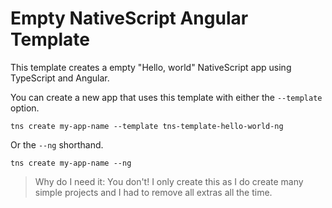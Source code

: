 # Empty NativeScript Angular Template

This template creates a empty "Hello, world" NativeScript app using TypeScript and Angular.

You can create a new app that uses this template with either the `--template` option.

```
tns create my-app-name --template tns-template-hello-world-ng
```

Or the `--ng` shorthand.

```
tns create my-app-name --ng
```

> Why do I need it: You don't! I only create this as I do create many simple projects and I had to remove all extras all the time.
